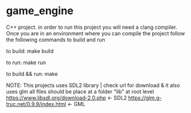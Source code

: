 # game_engine

C++ project. in order to run this project you will need a clang compiler.
Once you are in an environment where you can compile the project follow the following commands to build and run

to build:
  make build

to run:
  make run

to build && run:
  make

NOTE: This projects uses SDL2 library | check url for download & it also uses glm all files should be place at a folder "lib" at root level
https://www.libsdl.org/download-2.0.php <- SDL2
https://glm.g-truc.net/0.9.9/index.html <- GML 